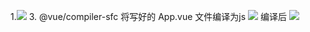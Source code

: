 1.![](Pasted%20image%2020220223101839.png)
3. @vue/compiler-sfc 将写好的  App.vue 文件编译为js
![](Pasted%20image%2020220223093732.png)
编译后
![](Pasted%20image%2020220223093809.png)

